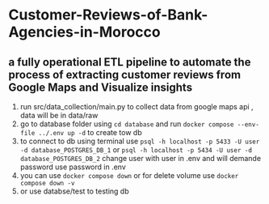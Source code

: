 # Customer-Reviews-of-Bank-Agencies-in-Morocco
## a fully operational ETL pipeline to automate the process of extracting customer reviews from Google Maps and Visualize insights


1. run src/data_collection/main.py to collect data from google maps api , data will be in data/raw
2. go to database folder using `cd database` and run `docker compose --env-file ../.env up -d` to create tow db
3. to connect to db using terminal use `psql -h localhost -p 5433 -U user -d database_POSTGRES_DB_1` or `psql -h localhost -p 5434 -U user -d database_POSTGRES_DB_2` change user with user in .env and will demande password use password in .env
4. you can use `docker compose down` or for delete volume use `docker compose down -v`
5. or use databse/test to testing db

